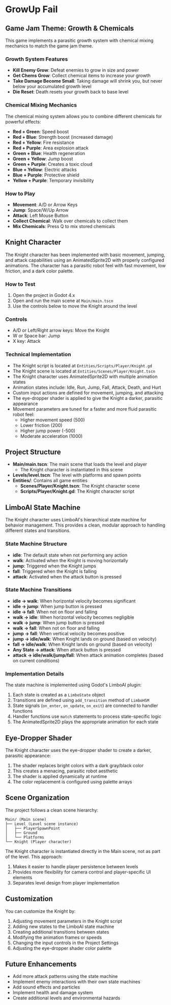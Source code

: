 # GrowUp Fail

## Game Jam Theme: Growth & Chemicals

This game implements a parasitic growth system with chemical mixing mechanics to match the game jam theme.

### Growth System Features

- **Kill Enemy Grow**: Defeat enemies to grow in size and power
- **Get Chems Grow**: Collect chemical items to increase your growth
- **Take Damage Become Small**: Taking damage will shrink you, but never below your accumulated growth level
- **Die Reset**: Death resets your growth back to base level

### Chemical Mixing Mechanics

The chemical mixing system allows you to combine different chemicals for powerful effects:

- **Red + Green**: Speed boost
- **Red + Blue**: Strength boost (increased damage)
- **Red + Yellow**: Fire resistance
- **Red + Purple**: Area explosion attack
- **Green + Blue**: Health regeneration
- **Green + Yellow**: Jump boost
- **Green + Purple**: Creates a toxic cloud
- **Blue + Yellow**: Electric attacks
- **Blue + Purple**: Protective shield
- **Yellow + Purple**: Temporary invisibility

### How to Play

- **Movement**: A/D or Arrow Keys
- **Jump**: Space/W/Up Arrow
- **Attack**: Left Mouse Button
- **Collect Chemical**: Walk over chemicals to collect them
- **Mix Chemicals**: Press Q to mix stored chemicals

## Knight Character

The Knight character has been implemented with basic movement, jumping, and attack capabilities using an AnimatedSprite2D with properly configured animations. The character has a parasitic robot feel with fast movement, low friction, and a dark color palette.

### How to Test

1. Open the project in Godot 4.x
2. Open and run the main scene at `Main/main.tscn`
3. Use the controls below to move the Knight around the level

### Controls

- A/D or Left/Right arrow keys: Move the Knight
- W or Space bar: Jump
- X key: Attack

### Technical Implementation

- The Knight script is located at `Entities/Scripts/Player/Knight.gd`
- The Knight scene is located at `Entities/Scenes/Player/Knight.tscn`
- The Knight character uses AnimatedSprite2D with multiple animation states
- Animation states include: Idle, Run, Jump, Fall, Attack, Death, and Hurt
- Custom input actions are defined for movement, jumping, and attacking
- The eye-dropper shader is applied to give the Knight a darker, parasitic appearance
- Movement parameters are tuned for a faster and more fluid parasitic robot feel:
  - Higher movement speed (500)
  - Lower friction (200)
  - Higher jump power (-500)
  - Moderate acceleration (1000)

## Project Structure

- **Main/main.tscn**: The main scene that loads the level and player
  - The Knight character is instantiated in this scene
- **Levels/level.tscn**: The level with platforms and spawn points
- **Entities/**: Contains all game entities
  - **Scenes/Player/Knight.tscn**: The Knight character scene
  - **Scripts/Player/Knight.gd**: The Knight character script

## LimboAI State Machine

The Knight character uses LimboAI's hierarchical state machine for behavior management. This provides a clean, modular approach to handling different states and transitions.

### State Machine Structure

- **idle**: The default state when not performing any action
- **walk**: Activated when the Knight is moving horizontally
- **jump**: Triggered when the Knight jumps
- **fall**: Triggered when the Knight is falling
- **attack**: Activated when the attack button is pressed

### State Machine Transitions

- **idle → walk**: When horizontal velocity becomes significant
- **idle → jump**: When jump button is pressed
- **idle → fall**: When not on floor and falling
- **walk → idle**: When horizontal velocity becomes negligible
- **walk → jump**: When jump button is pressed
- **walk → fall**: When not on floor and falling
- **jump → fall**: When vertical velocity becomes positive
- **jump → idle/walk**: When Knight lands on ground (based on velocity)
- **fall → idle/walk**: When Knight lands on ground (based on velocity)
- **Any State → attack**: When attack button is pressed
- **attack → idle/walk/jump/fall**: When attack animation completes (based on current conditions)

### Implementation Details

The state machine is implemented using Godot's LimboAI plugin:

1. Each state is created as a `LimboState` object
2. Transitions are defined using `add_transition` method of `LimboHSM`
3. State signals (`on_enter`, `on_update`, `on_exit`) are connected to handler functions
4. Handler functions use `match` statements to process state-specific logic
5. The AnimatedSprite2D plays the appropriate animation for each state

## Eye-Dropper Shader

The Knight character uses the eye-dropper shader to create a darker, parasitic appearance:

1. The shader replaces bright colors with a dark gray/black color
2. This creates a menacing, parasitic robot aesthetic
3. The shader is applied dynamically at runtime
4. The color replacement is configured using palette arrays

## Scene Organization

The project follows a clean scene hierarchy:

```
Main/ (Main scene)
├── Level (Level scene instance)
│   ├── PlayerSpawnPoint
│   ├── Ground
│   └── Platforms
└── Knight (Player character)
```

The Knight character is instantiated directly in the Main scene, not as part of the level. This approach:

1. Makes it easier to handle player persistence between levels
2. Provides more flexibility for camera control and player-specific UI elements
3. Separates level design from player implementation

## Customization

You can customize the Knight by:

1. Adjusting movement parameters in the Knight script
2. Adding new states to the LimboAI state machine
3. Creating additional transitions between states
4. Modifying the animation frames or speeds
5. Changing the input controls in the Project Settings
6. Adjusting the eye-dropper shader color palette

## Future Enhancements

- Add more attack patterns using the state machine
- Implement enemy interactions with their own state machines
- Add sound effects and particles
- Implement health and damage system
- Create additional levels and environmental hazards 